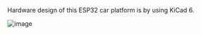 Hardware design of this ESP32 car platform is by using KiCad 6.

![image](https://user-images.githubusercontent.com/4519021/179483217-1eb8c2af-790c-403a-9298-a9c60f1d0104.png)
